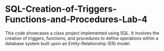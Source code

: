 # SQL-Creation-of-Triggers-Functions-and-Procedures-Lab-4
This code showcases a class project implemented using SQL. It involves the creation of triggers, functions, and procedures to define operations within a database system built upon an Entity-Relationship (ER) model.
